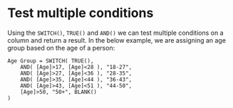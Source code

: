 # Test multiple conditions

Using the `SWITCH()`, `TRUE()` and `AND()` we can test multiple conditions on a column and return a result. In the below example, we are assigning an age group based on the age of a person:

```dax
Age Group = SWITCH( TRUE(),
    AND( [Age]>17, [Age]<28 ), "18-27",
    AND( [Age]>27, [Age]<36 ), "28-35",
    AND( [Age]>35, [Age]<44 ), "36-43",
    AND( [Age]>43, [Age]<51 ), "44-50",
    [Age]>50, "50+", BLANK()
)
```
